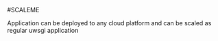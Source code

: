 #SCALEME

Application can be deployed to any cloud platform and can be scaled as regular uwsgi application 
